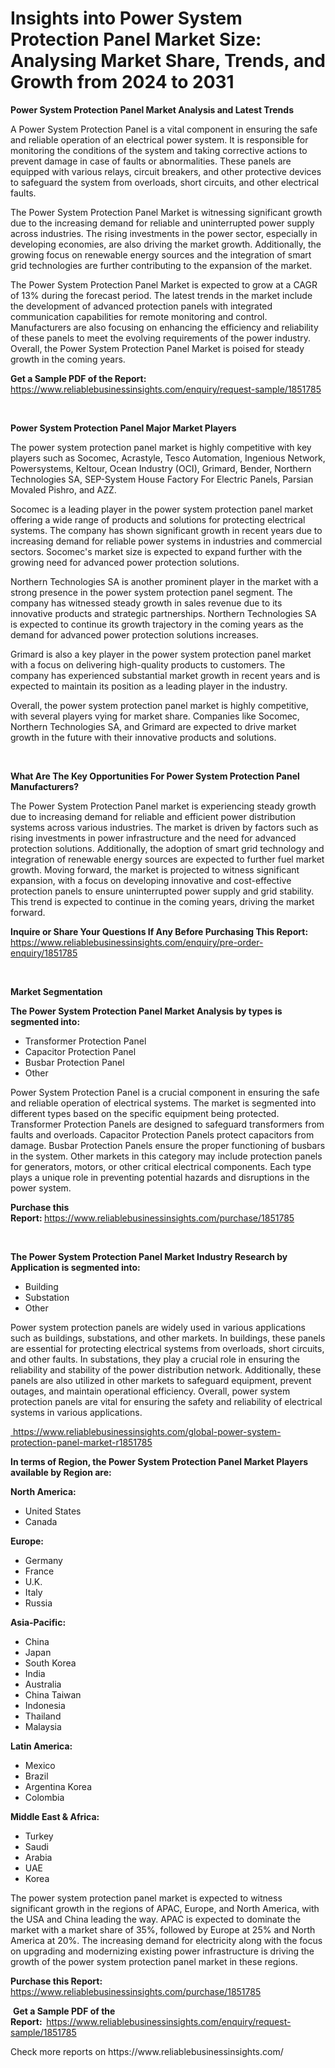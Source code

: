 <p><h1>Insights into Power System Protection Panel Market Size: Analysing Market Share, Trends, and Growth from 2024 to 2031</h1></p><p><strong>Power System Protection Panel Market Analysis and Latest Trends</strong></p>
<p><p>A Power System Protection Panel is a vital component in ensuring the safe and reliable operation of an electrical power system. It is responsible for monitoring the conditions of the system and taking corrective actions to prevent damage in case of faults or abnormalities. These panels are equipped with various relays, circuit breakers, and other protective devices to safeguard the system from overloads, short circuits, and other electrical faults.</p><p>The Power System Protection Panel Market is witnessing significant growth due to the increasing demand for reliable and uninterrupted power supply across industries. The rising investments in the power sector, especially in developing economies, are also driving the market growth. Additionally, the growing focus on renewable energy sources and the integration of smart grid technologies are further contributing to the expansion of the market.</p><p>The Power System Protection Panel Market is expected to grow at a CAGR of 13% during the forecast period. The latest trends in the market include the development of advanced protection panels with integrated communication capabilities for remote monitoring and control. Manufacturers are also focusing on enhancing the efficiency and reliability of these panels to meet the evolving requirements of the power industry. Overall, the Power System Protection Panel Market is poised for steady growth in the coming years.</p></p>
<p><strong>Get a Sample PDF of the Report:&nbsp;</strong> <a href="https://www.reliablebusinessinsights.com/enquiry/request-sample/1851785">https://www.reliablebusinessinsights.com/enquiry/request-sample/1851785</a></p>
<p>&nbsp;</p>
<p><strong>Power System Protection Panel Major Market Players</strong></p>
<p><p>The power system protection panel market is highly competitive with key players such as Socomec, Acrastyle, Tesco Automation, Ingenious Network, Powersystems, Keltour, Ocean Industry (OCI), Grimard, Bender, Northern Technologies SA, SEP-System House Factory For Electric Panels, Parsian Movaled Pishro, and AZZ.</p><p>Socomec is a leading player in the power system protection panel market offering a wide range of products and solutions for protecting electrical systems. The company has shown significant growth in recent years due to increasing demand for reliable power systems in industries and commercial sectors. Socomec's market size is expected to expand further with the growing need for advanced power protection solutions.</p><p>Northern Technologies SA is another prominent player in the market with a strong presence in the power system protection panel segment. The company has witnessed steady growth in sales revenue due to its innovative products and strategic partnerships. Northern Technologies SA is expected to continue its growth trajectory in the coming years as the demand for advanced power protection solutions increases.</p><p>Grimard is also a key player in the power system protection panel market with a focus on delivering high-quality products to customers. The company has experienced substantial market growth in recent years and is expected to maintain its position as a leading player in the industry.</p><p>Overall, the power system protection panel market is highly competitive, with several players vying for market share. Companies like Socomec, Northern Technologies SA, and Grimard are expected to drive market growth in the future with their innovative products and solutions.</p></p>
<p>&nbsp;</p>
<p><strong>What Are The Key Opportunities For Power System Protection Panel Manufacturers?</strong></p>
<p><p>The Power System Protection Panel market is experiencing steady growth due to increasing demand for reliable and efficient power distribution systems across various industries. The market is driven by factors such as rising investments in power infrastructure and the need for advanced protection solutions. Additionally, the adoption of smart grid technology and integration of renewable energy sources are expected to further fuel market growth. Moving forward, the market is projected to witness significant expansion, with a focus on developing innovative and cost-effective protection panels to ensure uninterrupted power supply and grid stability. This trend is expected to continue in the coming years, driving the market forward. </p></p>
<p><strong>Inquire or Share Your Questions If Any Before Purchasing This Report:</strong> <a href="https://www.reliablebusinessinsights.com/enquiry/pre-order-enquiry/1851785">https://www.reliablebusinessinsights.com/enquiry/pre-order-enquiry/1851785</a></p>
<p>&nbsp;</p>
<p><strong>Market Segmentation</strong></p>
<p><strong>The Power System Protection Panel Market Analysis by types is segmented into:</strong></p>
<p><ul><li>Transformer Protection Panel</li><li>Capacitor Protection Panel</li><li>Busbar Protection Panel</li><li>Other</li></ul></p>
<p><p>Power System Protection Panel is a crucial component in ensuring the safe and reliable operation of electrical systems. The market is segmented into different types based on the specific equipment being protected. Transformer Protection Panels are designed to safeguard transformers from faults and overloads. Capacitor Protection Panels protect capacitors from damage. Busbar Protection Panels ensure the proper functioning of busbars in the system. Other markets in this category may include protection panels for generators, motors, or other critical electrical components. Each type plays a unique role in preventing potential hazards and disruptions in the power system.</p></p>
<p><strong>Purchase this Report:&nbsp;</strong><a href="https://www.reliablebusinessinsights.com/purchase/1851785">https://www.reliablebusinessinsights.com/purchase/1851785</a></p>
<p>&nbsp;</p>
<p><strong>The Power System Protection Panel Market Industry Research by Application is segmented into:</strong></p>
<p><ul><li>Building</li><li>Substation</li><li>Other</li></ul></p>
<p><p>Power system protection panels are widely used in various applications such as buildings, substations, and other markets. In buildings, these panels are essential for protecting electrical systems from overloads, short circuits, and other faults. In substations, they play a crucial role in ensuring the reliability and stability of the power distribution network. Additionally, these panels are also utilized in other markets to safeguard equipment, prevent outages, and maintain operational efficiency. Overall, power system protection panels are vital for ensuring the safety and reliability of electrical systems in various applications.</p></p>
<p><a href="https://www.reliablebusinessinsights.com/global-power-system-protection-panel-market-r1851785">&nbsp;https://www.reliablebusinessinsights.com/global-power-system-protection-panel-market-r1851785</a></p>
<p><strong>In terms of Region, the Power System Protection Panel Market Players available by Region are:</strong></p>
<p>
    <p> <strong> North America: </strong>
        <ul>
            <li>United States</li>
            <li>Canada</li>
        </ul>
        </p> 
    <p> <strong> Europe: </strong>
        <ul>
            <li>Germany</li>
            <li>France</li>
            <li>U.K.</li>
            <li>Italy</li>
            <li>Russia</li>
        </ul>
        </p> 
    <p> <strong> Asia-Pacific: </strong>
        <ul>
            <li>China</li>
            <li>Japan</li>
            <li>South Korea</li>
            <li>India</li>
            <li>Australia</li>
            <li>China Taiwan</li>
            <li>Indonesia</li>
            <li>Thailand</li>
            <li>Malaysia</li>
        </ul>
        </p> 
    <p> <strong> Latin America: </strong>
        <ul>
            <li>Mexico</li>
            <li>Brazil</li>
            <li>Argentina Korea</li>
            <li>Colombia</li>
        </ul>
        </p> 
    <p> <strong> Middle East & Africa: </strong>
        <ul>
            <li>Turkey</li>
            <li>Saudi</li>
            <li>Arabia</li>
            <li>UAE</li>
            <li>Korea</li>
        </ul>
    </p>
    </p>
<p><p>The power system protection panel market is expected to witness significant growth in the regions of APAC, Europe, and North America, with the USA and China leading the way. APAC is expected to dominate the market with a market share of 35%, followed by Europe at 25% and North America at 20%. The increasing demand for electricity along with the focus on upgrading and modernizing existing power infrastructure is driving the growth of the power system protection panel market in these regions.</p></p>
<p><strong>Purchase this Report: </strong><a href="https://www.reliablebusinessinsights.com/purchase/1851785">https://www.reliablebusinessinsights.com/purchase/1851785</a></p>
<p>&nbsp;<strong>Get a Sample PDF of the Report:&nbsp;&nbsp;</strong><a href="https://www.reliablebusinessinsights.com/enquiry/request-sample/1851785">https://www.reliablebusinessinsights.com/enquiry/request-sample/1851785</a></p>
<p><strong></strong></p>
<p>Check more reports on https://www.reliablebusinessinsights.com/</p>